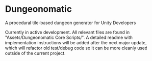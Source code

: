 # Dungeonomatic
A procedural tile-based dungeon generator for Unity Developers 

Currently in active development. All relevant files are found in "Assets/Dungeonomatic Core Scripts/". A detailed readme with implementation instructions will be added after the next major update, which will refactor old test/debug code so it can be more cleanly used outside of the current project. 
